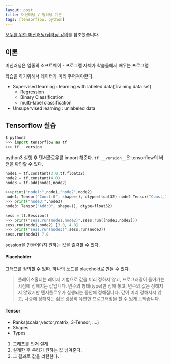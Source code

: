 ```yaml
---
layout: post
title: 머신러닝 / 딥러닝 기본
tags: [tensorflow, python]
---
```


<a href="https://hunkim.github.io/ml/">모두를 위한 머신러닝/딥러닝 강의</a>를 참조했습니다.


## 이론

머신러닝은 일종의 소프트웨어 - 프로그램 자체가 학습을해서 배우는 프로그램

학습을 하기위해서 데이터가 미리 주어져야한다.
- Supervised learning : learning with labeled data(Training data set)
	- Regression
    - Binary Classification
    - multi-label classification
- Unsupervised learning : unlabeled data



## Tensorflow 실습

```python
$ python3
>>> import tensorflow as tf
>>> tf.__version__
```

python3 실행 후 텐서플로우를 import 해준다. `tf.__version__`은 tensorflow의 버전을 확인할 수 있다.

```python
node1 = tf.constant(3.0,tf.float32)
node2 = tf.constant(4.0)
node3 = tf.add(node1,node2)

>>>print("node1:",node1,"node2",node2)
node1: Tensor("Const:0", shape=(), dtype=float32) node2 Tensor("Const_1:0", shape=(), dtype=float32)
>>> print("node3:",node3)
node3: Tensor("Add:0", shape=(), dtype=float32)

sess = tf.Session()
>>> print("sess.run(node1,node2)",sess.run([node1,node2]))
sess.run(node1,node2) [3.0, 4.0]
>>> print("sess.run(node3)",sess.run(node3))
sess.run(node3) 7.0
```
session을 만들어야지 원하는 값을 출력할 수 있다.


#### Placeholder

그래프를 정의할 수 있따. 하나의 노드를 placehold로 만들 수 있다.

> 플레이스홀더는 레이지 기법으로 값을 미리 정하지 않고, 프로그래밍이 돌아가는 시점에 정해지는 값입니다. 변수의 형태(type)만 정해 놓고, 변수의 값은 정해지지 않았지만 텐서플로우가 실행되는 동안에 정해집니다. 값이 미리 정해지지 않고, 나중에 정해지는 점은 굉장히 유연한 프로그래밍을 할 수 있게 도와줍니다.

#### Tensor
- Ranks(scalar,vector,matrix, 3-Tensor, ....)
- Shapes
- Types


1. 그래프를 먼저 설계
2. 설계한 후 우리가 원하는 값 넘겨준다.
3. 그 결과로 값을 리턴한다.

